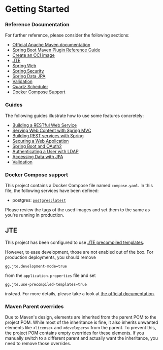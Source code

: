 # Getting Started

### Reference Documentation
For further reference, please consider the following sections:

* [Official Apache Maven documentation](https://maven.apache.org/guides/index.html)
* [Spring Boot Maven Plugin Reference Guide](https://docs.spring.io/spring-boot/3.4.5/maven-plugin)
* [Create an OCI image](https://docs.spring.io/spring-boot/3.4.5/maven-plugin/build-image.html)
* [JTE](https://jte.gg/)
* [Spring Web](https://docs.spring.io/spring-boot/3.4.5/reference/web/servlet.html)
* [Spring Security](https://docs.spring.io/spring-boot/3.4.5/reference/web/spring-security.html)
* [Spring Data JPA](https://docs.spring.io/spring-boot/3.4.5/reference/data/sql.html#data.sql.jpa-and-spring-data)
* [Validation](https://docs.spring.io/spring-boot/3.4.5/reference/io/validation.html)
* [Quartz Scheduler](https://docs.spring.io/spring-boot/3.4.5/reference/io/quartz.html)
* [Docker Compose Support](https://docs.spring.io/spring-boot/3.4.5/reference/features/dev-services.html#features.dev-services.docker-compose)

### Guides
The following guides illustrate how to use some features concretely:

* [Building a RESTful Web Service](https://spring.io/guides/gs/rest-service/)
* [Serving Web Content with Spring MVC](https://spring.io/guides/gs/serving-web-content/)
* [Building REST services with Spring](https://spring.io/guides/tutorials/rest/)
* [Securing a Web Application](https://spring.io/guides/gs/securing-web/)
* [Spring Boot and OAuth2](https://spring.io/guides/tutorials/spring-boot-oauth2/)
* [Authenticating a User with LDAP](https://spring.io/guides/gs/authenticating-ldap/)
* [Accessing Data with JPA](https://spring.io/guides/gs/accessing-data-jpa/)
* [Validation](https://spring.io/guides/gs/validating-form-input/)

### Docker Compose support
This project contains a Docker Compose file named `compose.yaml`.
In this file, the following services have been defined:

* postgres: [`postgres:latest`](https://hub.docker.com/_/postgres)

Please review the tags of the used images and set them to the same as you're running in production.

## JTE

This project has been configured to use [JTE precompiled templates](https://jte.gg/pre-compiling/).

However, to ease development, those are not enabled out of the box.
For production deployments, you should remove

```properties
gg.jte.development-mode=true
```

from the `application.properties` file and set

```properties
gg.jte.use-precompiled-templates=true
```

instead.
For more details, please take a look at [the official documentation](https://jte.gg/spring-boot-starter-3/).

### Maven Parent overrides

Due to Maven's design, elements are inherited from the parent POM to the project POM.
While most of the inheritance is fine, it also inherits unwanted elements like `<license>` and `<developers>` from the parent.
To prevent this, the project POM contains empty overrides for these elements.
If you manually switch to a different parent and actually want the inheritance, you need to remove those overrides.

